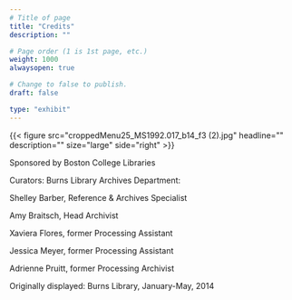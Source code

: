 ```yaml
---
# Title of page
title: "Credits"
description: ""

# Page order (1 is 1st page, etc.)
weight: 1000
alwaysopen: true

# Change to false to publish.
draft: false

type: "exhibit"
---
```

{{< figure src="croppedMenu25_MS1992.017_b14_f3 (2).jpg"
           headline=""
           description=""
           size="large"
           side="right" >}}

Sponsored by Boston College Libraries

Curators: Burns Library Archives Department:

Shelley Barber, Reference & Archives Specialist

Amy Braitsch, Head Archivist

Xaviera Flores, former Processing Assistant

Jessica Meyer, former Processing Assistant

Adrienne Pruitt, former Processing Archivist

Originally displayed: Burns Library, January-May, 2014